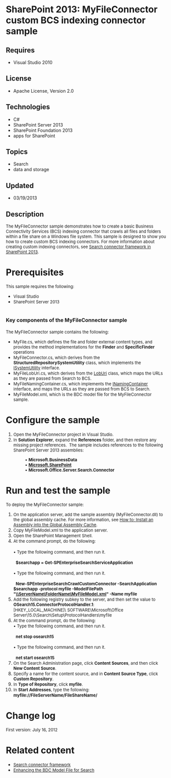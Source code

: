 # SharePoint 2013: MyFileConnector custom BCS indexing connector sample
## Requires
- Visual Studio 2010
## License
- Apache License, Version 2.0
## Technologies
- C#
- SharePoint Server 2013
- SharePoint Foundation 2013
- apps for SharePoint
## Topics
- Search
- data and storage
## Updated
- 03/19/2013
## Description

<p><span style="font-size:small">The MyFileConnector sample demonstrates how to create a basic &#65279;Business Connectivity Services (BCS) indexing connector that crawls all files and folders within a file share on a Windows file system. This sample is designed to
 show you how to create custom BCS indexing connectors. For more information about creating custom indexing connectors, see
<a href="http://msdn.microsoft.com/library/38560a3b-69c6-4a56-97ca-3625bbd5755e.aspx">
Search connector framework in SharePoint 2013</a>.</span></p>
<h1>Prerequisites</h1>
<p><span style="font-size:small">This sample requires the following:</span></p>
<ul>
<li><span style="font-size:small">Visual Studio</span> </li><li><span style="font-size:small">SharePoint Server 2013</span> </li></ul>
<h1><span style="font-size:medium">Key components of the MyFileConnector sample</span></h1>
<p><span style="font-size:small">The MyFileConnector sample contains the following:</span></p>
<ul>
<li><span style="font-size:small">MyFile.cs, which defines the file and folder external content types, and provides the method implementations for the
<strong>Finder</strong> and <strong>SpecificFinder</strong> operations</span> </li><li><span style="font-size:small">MyFileConnector.cs, which derives from the <strong>
StructuredRepositorySystemUtility</strong> class, which implements the <a href="http://msdn.microsoft.com/library/Microsoft.BusinessData.Runtime.ISystemUtility">
ISystemUtility</a>&nbsp;interface.</span> </li><li><span style="font-size:small">MyFileLobUri.cs, which derives from the <a href="http://msdn.microsoft.com/library/Microsoft.Office.Server.Search.Connector.BDC.LobUri">
LobUri</a> class, which maps the URLs as they are passed from Search to BCS. </span>
</li><li><span style="font-size:small">MyFileNamingContainer.cs, which implements the <a href="http://msdn.microsoft.com/library/Microsoft.Office.Server.Search.Connector.BDC.INamingContainer">
INamingContainer</a> interface, and maps the URLs as they are passed from BCS to Search.</span>
</li><li><span style="font-size:small">MyFileModel.xml, which is the BDC model file for the MyFileConnector sample.</span>
</li></ul>
<h1>Configure the sample</h1>
<ol>
<li><span style="font-size:small">Open the MyFileConnector project in Visual Studio.</span>
</li><li><span style="font-size:small">In <strong>Solution Explorer</strong>, expand the
<strong>References</strong> folder, and then restore any missing project references.&nbsp; The sample includes references to the following SharePoint Server 2013 assemblies:</span>
</li></ol>
<p style="padding-left:60px"><span style="font-size:small">&bull;&nbsp;<strong>Microsoft.BusinessData</strong></span><br>
<span style="font-size:small">&bull;&nbsp;<strong><a class="libraryLink" href="http://msdn.microsoft.com/en-US/library/Microsoft.SharePoint.aspx" target="_blank" title="Auto generated link to Microsoft.SharePoint">Microsoft.SharePoint</a></strong></span><br>
<span style="font-size:small">&bull;&nbsp;<strong>Microsoft.Office.Server.Search.Connector</strong></span></p>
<h1>Run and test the sample</h1>
<p><span style="font-size:small">To deploy the MyFileConnector sample:</span></p>
<ol>
<li><span style="font-size:small">On the application server, add the sample assembly (MyFileConnector.dll) to the global assembly cache. For more information, see
<a href="http://msdn.microsoft.com/en-us/library/dkkx7f79(v=VS.110).aspx" target="_blank">
How to: Install an Assembly into the Global Assembly Cache</a>.</span> </li><li><span style="font-size:small">Copy MyFileModel.xml to the application server.</span>
</li><li><span style="font-size:small">Open the SharePoint Management Shell. </span></li><li><span style="font-size:small">At the command prompt, do the following:<br>
</span><br>
<span style="font-size:small">&bull;&nbsp;Type the following command, and then run it.</span><br>
<span style="font-size:small"><br>
&nbsp;&nbsp;<strong>$searchapp = Get-SPEnterpriseSearchServiceApplication</strong></span><br>
<span style="font-size:small"><br>
&bull;&nbsp;Type the following command, and then run it.</span><br>
<span style="font-size:small"><br>
&nbsp;&nbsp;<strong>New-SPEnterpriseSearchCrawlCustomConnector -SearchApplication $searchapp -protocol myfile -ModelFilePath &quot;<a href="file://\\ServerName\FolderName\MyFileModel.xml">\\ServerName\FolderName\MyFileModel.xml</a>&quot; -Name myfile</strong></span>
</li><li><span style="font-size:small">Add the following registry subkey to the server, and then set the value to
<strong>OSearch15.ConnectorProtocolHandler.1</strong>:</span><br>
<span style="font-size:small">[HKEY_LOCAL_MACHINE]\ SOFTWARE\Microsoft\Office Server\15.0\Search\Setup\ProtocolHandlers\myfile</span>
</li><li><span style="font-size:small">At the command prompt, do the following:</span><br>
<span style="font-size:small">&bull; Type the following command, and then run it.&nbsp;</span><br>
<span style="font-size:small"><br>
&nbsp; <strong>net stop osearch15</strong></span><br>
<span style="font-size:small"><br>
&bull; Type the following command, and then run it.&nbsp;</span><br>
<span style="font-size:small"><br>
&nbsp; <strong>net start osearch15</strong></span> </li><li><span style="font-size:small">On the Search Administration page, click <strong>
Content Sources</strong>, and then click <strong>New Content Source</strong>.</span>
</li><li><span style="font-size:small">Specify a name for the content source, and in <strong>
Content Source Type</strong>, click <strong>Custom Repository</strong>.</span> </li><li><span style="font-size:small">In <strong>Type of Repository</strong>, click <strong>
myfile</strong>.</span> </li><li><span style="font-size:small">In <strong>Start Addresses</strong>, type the following:</span><br>
<strong><span style="font-size:small">myfile://FileServerName/FileShareName/</span>
</strong></li></ol>
<h1>Change log</h1>
<p><span style="font-size:small">First version:&nbsp;July 16, 2012</span></p>
<h1>Related content</h1>
<ul>
<li><span style="font-size:small"><a title="http://msdn.microsoft.com/library/38560a3b-69c6-4a56-97ca-3625bbd5755e.aspx" href="http://msdn.microsoft.com/library/38560a3b-69c6-4a56-97ca-3625bbd5755e.aspx">Search connector framework</a></span>
</li><li><span style="font-size:small"><a title="http://msdn.microsoft.com/library/3c67b1cf-5fca-4805-a1b5-c9ac1ff8aede.aspx" href="http://msdn.microsoft.com/library/3c67b1cf-5fca-4805-a1b5-c9ac1ff8aede.aspx">Enhancing the BDC Model File for Search</a></span>
</li></ul>
